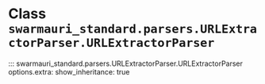 # Class `swarmauri_standard.parsers.URLExtractorParser.URLExtractorParser`

::: swarmauri_standard.parsers.URLExtractorParser.URLExtractorParser
    options.extra:
      show_inheritance: true

